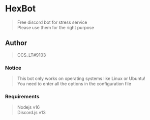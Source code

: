 # HexBot
> Free discord bot for stress service<br/>
> Please use them for the right purpose

## Author
> CCS_LT#9103

### Notice
> This bot only works on operating systems like Linux or Ubuntu!<br/>
> You need to enter all the options in the configuration file<br/>

### Requirements
> Nodejs v16<br/>
> Discord.js v13